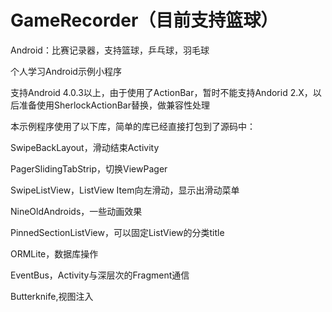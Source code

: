 GameRecorder（目前支持篮球）
============

Android：比赛记录器，支持篮球，乒乓球，羽毛球

个人学习Android示例小程序

支持Android 4.0.3以上，由于使用了ActionBar，暂时不能支持Andorid 2.X，以后准备使用SherlockActionBar替换，做兼容性处理

本示例程序使用了以下库，简单的库已经直接打包到了源码中：

SwipeBackLayout，滑动结束Activity

PagerSlidingTabStrip，切换ViewPager

SwipeListView，ListView Item向左滑动，显示出滑动菜单

NineOldAndroids，一些动画效果

PinnedSectionListView，可以固定ListView的分类title

ORMLite，数据库操作

EventBus，Activity与深层次的Fragment通信

Butterknife,视图注入



